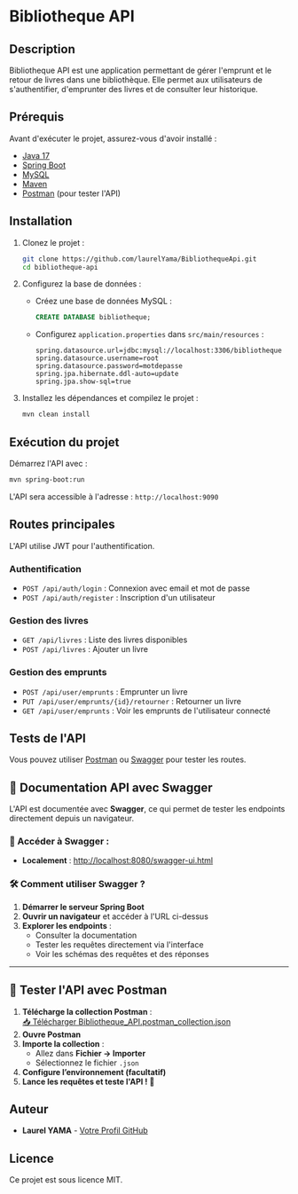 # Bibliotheque API

## Description
Bibliotheque API est une application permettant de gérer l'emprunt et le retour de livres dans une bibliothèque. Elle permet aux utilisateurs de s'authentifier, d'emprunter des livres et de consulter leur historique.

## Prérequis
Avant d'exécuter le projet, assurez-vous d'avoir installé :

- [Java 17](https://www.oracle.com/java/technologies/javase/jdk17-archive-downloads.html)
- [Spring Boot](https://spring.io/projects/spring-boot)
- [MySQL](https://dev.mysql.com/downloads/installer/)
- [Maven](https://maven.apache.org/install.html)
- [Postman](https://www.postman.com/) (pour tester l'API)

## Installation

1. Clonez le projet :
   ```sh
   git clone https://github.com/laurelYama/BibliothequeApi.git
   cd bibliotheque-api
   ```

2. Configurez la base de données :
   - Créez une base de données MySQL :
     ```sql
     CREATE DATABASE bibliotheque;
     ```
   - Configurez `application.properties` dans `src/main/resources` :
     ```properties
     spring.datasource.url=jdbc:mysql://localhost:3306/bibliotheque
     spring.datasource.username=root
     spring.datasource.password=motdepasse
     spring.jpa.hibernate.ddl-auto=update
     spring.jpa.show-sql=true
     ```

3. Installez les dépendances et compilez le projet :
   ```sh
   mvn clean install
   ```

## Exécution du projet

Démarrez l'API avec :
```sh
mvn spring-boot:run
```
L'API sera accessible à l'adresse : `http://localhost:9090`

## Routes principales
L'API utilise JWT pour l'authentification.
### Authentification
- `POST /api/auth/login` : Connexion avec email et mot de passe
- `POST /api/auth/register` : Inscription d'un utilisateur

### Gestion des livres
- `GET /api/livres` : Liste des livres disponibles
- `POST /api/livres` : Ajouter un livre

### Gestion des emprunts
- `POST /api/user/emprunts` : Emprunter un livre
- `PUT /api/user/emprunts/{id}/retourner` : Retourner un livre
- `GET /api/user/emprunts` : Voir les emprunts de l'utilisateur connecté

## Tests de l'API

Vous pouvez utiliser [Postman](https://www.postman.com/) ou [Swagger](http://localhost:9090/swagger-ui.html) pour tester les routes.


## 📖 Documentation API avec Swagger

L'API est documentée avec **Swagger**, ce qui permet de tester les endpoints directement depuis un navigateur.

### 🔗 Accéder à Swagger :
- **Localement** : [http://localhost:8080/swagger-ui.html](http://localhost:8080/swagger-ui.html)

### 🛠 Comment utiliser Swagger ?
1. **Démarrer le serveur Spring Boot**  
2. **Ouvrir un navigateur** et accéder à l'URL ci-dessus  
3. **Explorer les endpoints** :
   - Consulter la documentation
   - Tester les requêtes directement via l'interface  
   - Voir les schémas des requêtes et des réponses

---

## 🚀 Tester l'API avec Postman
1. **Télécharge la collection Postman** :  
   [📥 Télécharger Bibliotheque_API.postman_collection.json](./Bibliotheque_API.postman_collection.json)
2. **Ouvre Postman**  
3. **Importe la collection** :
   - Allez dans **Fichier → Importer**
   - Sélectionnez le fichier `.json`
4. **Configure l’environnement (facultatif)**
5. **Lance les requêtes et teste l'API ! 🚀**


## Auteur
- **Laurel YAMA** - [Votre Profil GitHub](https://github.com/laurelYama)

## Licence
Ce projet est sous licence MIT.

